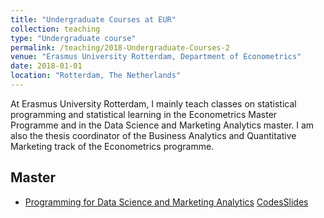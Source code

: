 ```yaml
---
title: "Undergraduate Courses at EUR"
collection: teaching
type: "Undergraduate course"
permalink: /teaching/2018-Undergraduate-Courses-2
venue: "Erasmus University Rotterdam, Department of Econometrics"
date: 2018-01-01
location: "Rotterdam, The Netherlands"
---
```


At Erasmus University Rotterdam, I mainly teach classes on statistical programming and statistical learning in the Econometrics Master Programme and in the Data Science and Marketing Analytics master. I am also the thesis coordinator of the Business Analytics and Quantitative Marketing track of the Econometrics programme. 

Master
------

* [Programming for Data Science and Marketing Analytics](https://courses.eur.nl/#/2018-2019/detail/FEM11151) [Codes](https://github.com/kagruber2412/RIntroduction)[Slides](https://github.com/kagruber2412/RIntroduction/tree/master/Slides)

